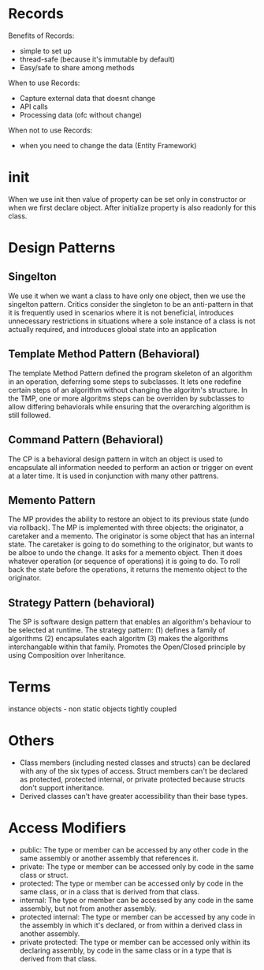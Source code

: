 ﻿# Records
Benefits of Records:
- simple to set up
- thread-safe (because it's immutable by default)
- Easy/safe to share among methods

When to use Records:
- Capture external data that doesnt change
- API calls
- Processing data (ofc without change)

When not to use Records:
- when you need to change the data (Entity Framework)


# init
When we use init then value of property can be set only in constructor or when we first declare object. After initialize property is also readonly for this class.


# Design Patterns

## Singelton
We use it when we want a class to have only one object, then we use the singelton pattern.
Critics consider the singleton to be an anti-pattern in that it is frequently used in scenarios where it is not beneficial, introduces unnecessary restrictions in situations where a sole instance of a class is not actually required, and introduces global state into an application

## Template Method Pattern (Behavioral)
The template Method Pattern defined the program skeleton of an algorithm in an operation, deferring some steps to subclasses.
It lets one redefine certain steps of an algorithm without changing the algoritm's structure.
In the TMP, one or more algoritms steps can be overriden by subclasses to allow differing behaviorals while ensuring that the overarching algorithm is still followed.

## Command Pattern (Behavioral)
The CP is a behavioral design pattern in witch an object is used to encapsulate all information needed to perform an action or trigger on event at a later time.
It is used in conjunction with many other pattrens.

## Memento Pattern
The MP provides the ability to restore an object to its previous state (undo via rollback).
The MP is implemented with three objects: the originator, a caretaker and a memento.
The originator is some object that has an internal state.
The caretaker is going to do something to the originator, but wants to be alboe to undo the change. It asks for a memento object.
Then it does whatever operation (or sequence of operations) it is going to do.
To roll back the state before the operations, it returns the memento object to the originator.

## Strategy Pattern (behavioral)
The SP is software design pattern that enables an algorithm's behaviour to be selected at runtime. The strategy pattern: (1) defines a family of algorithms (2) encapsulates each algoritm (3) makes the algorithms interchangable within that family.
Promotes the Open/Closed principle by using Composition over Inheritance.


# Terms
instance objects - non static objects
tightly coupled


# Others
 - Class members (including nested classes and structs) can be declared with any of the six types of access. Struct members can't be declared as protected, protected internal, or private protected because structs don't support inheritance.
 - Derived classes can't have greater accessibility than their base types.


# Access Modifiers
 - public: The type or member can be accessed by any other code in the same assembly or another assembly that references it.
 - private: The type or member can be accessed only by code in the same class or struct.
 - protected: The type or member can be accessed only by code in the same class, or in a class that is derived from that class.
 - internal: The type or member can be accessed by any code in the same assembly, but not from another assembly.
 - protected internal: The type or member can be accessed by any code in the assembly in which it's declared, or from within a derived class in another assembly.
 - private protected: The type or member can be accessed only within its declaring assembly, by code in the same class or in a type that is derived from that class.